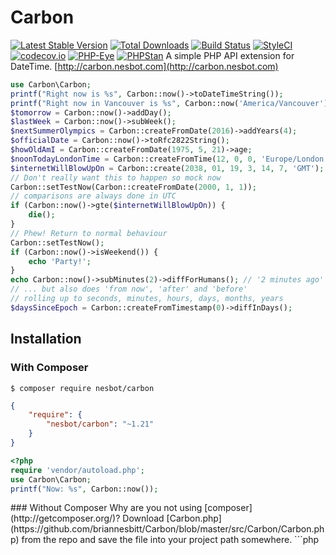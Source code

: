 # Carbon
[![Latest Stable Version](https://poser.pugx.org/nesbot/carbon/v/stable.png)](https://packagist.org/packages/nesbot/carbon)
[![Total Downloads](https://poser.pugx.org/nesbot/carbon/downloads.png)](https://packagist.org/packages/nesbot/carbon)
[![Build Status](https://travis-ci.org/briannesbitt/Carbon.svg?branch=master)](https://travis-ci.org/briannesbitt/Carbon)
[![StyleCI](https://styleci.io/repos/5724990/shield?style=flat)](https://styleci.io/repos/5724990)
[![codecov.io](https://codecov.io/github/briannesbitt/Carbon/coverage.svg?branch=master)](https://codecov.io/github/briannesbitt/Carbon?branch=master)
[![PHP-Eye](https://php-eye.com/badge/nesbot/carbon/tested.svg?style=flat)](https://php-eye.com/package/nesbot/carbon)
[![PHPStan](https://img.shields.io/badge/PHPStan-enabled-brightgreen.svg?style=flat)](https://github.com/phpstan/phpstan)
A simple PHP API extension for DateTime. [http://carbon.nesbot.com](http://carbon.nesbot.com)
```php
use Carbon\Carbon;
printf("Right now is %s", Carbon::now()->toDateTimeString());
printf("Right now in Vancouver is %s", Carbon::now('America/Vancouver'));  //implicit __toString()
$tomorrow = Carbon::now()->addDay();
$lastWeek = Carbon::now()->subWeek();
$nextSummerOlympics = Carbon::createFromDate(2016)->addYears(4);
$officialDate = Carbon::now()->toRfc2822String();
$howOldAmI = Carbon::createFromDate(1975, 5, 21)->age;
$noonTodayLondonTime = Carbon::createFromTime(12, 0, 0, 'Europe/London');
$internetWillBlowUpOn = Carbon::create(2038, 01, 19, 3, 14, 7, 'GMT');
// Don't really want this to happen so mock now
Carbon::setTestNow(Carbon::createFromDate(2000, 1, 1));
// comparisons are always done in UTC
if (Carbon::now()->gte($internetWillBlowUpOn)) {
    die();
}
// Phew! Return to normal behaviour
Carbon::setTestNow();
if (Carbon::now()->isWeekend()) {
    echo 'Party!';
}
echo Carbon::now()->subMinutes(2)->diffForHumans(); // '2 minutes ago'
// ... but also does 'from now', 'after' and 'before'
// rolling up to seconds, minutes, hours, days, months, years
$daysSinceEpoch = Carbon::createFromTimestamp(0)->diffInDays();
```
## Installation
### With Composer
```
$ composer require nesbot/carbon
```
```json
{
    "require": {
        "nesbot/carbon": "~1.21"
    }
}
```
```php
<?php
require 'vendor/autoload.php';
use Carbon\Carbon;
printf("Now: %s", Carbon::now());
```
<a name="install-nocomposer"/>
### Without Composer
Why are you not using [composer](http://getcomposer.org/)? Download [Carbon.php](https://github.com/briannesbitt/Carbon/blob/master/src/Carbon/Carbon.php) from the repo and save the file into your project path somewhere.
```php
<?php
require 'path/to/Carbon.php';
use Carbon\Carbon;
printf("Now: %s", Carbon::now());
```
## Docs
[http://carbon.nesbot.com/docs](http://carbon.nesbot.com/docs)
